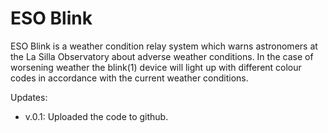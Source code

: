 # ESO Blink

ESO Blink is a weather condition relay system which warns astronomers at the La Silla Observatory about adverse weather conditions. In the case of worsening weather the blink(1) device will light up with different colour codes in accordance with the current weather conditions.

Updates:
* v.0.1:
Uploaded the code to github.
